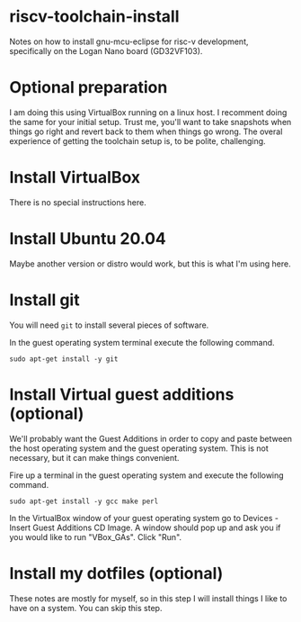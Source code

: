 # riscv-toolchain-install
Notes on how to install gnu-mcu-eclipse for risc-v development, specifically on the Logan Nano board (GD32VF103).

# Optional preparation
I am doing this using VirtualBox running on a linux host. I recomment doing the same for your initial setup. Trust me, you'll want to take snapshots when things go right and revert back to them when things go wrong. The overal experience of getting the toolchain setup is, to be polite, challenging.

# Install VirtualBox
There is no special instructions here.

# Install Ubuntu 20.04
Maybe another version or distro would work, but this is what I'm using here.

# Install git
You will need `git` to install several pieces of software.

In the guest operating system terminal execute the following command.
```
sudo apt-get install -y git
```

# Install Virtual guest additions (optional)
We'll probably want the Guest Additions in order to copy and paste between the host operating system and the guest operating system. This is not necessary, but it can make things convenient.

Fire up a terminal in the guest operating system and execute the following command.
```
sudo apt-get install -y gcc make perl
```

In the VirtualBox window of your guest operating system go to Devices - Insert Guest Additions CD Image. A window should pop up and ask you if you would like to run "VBox\_GAs". Click "Run".

# Install my dotfiles (optional)
These notes are mostly for myself, so in this step I will install things I like to have on a system. You can skip this step.

